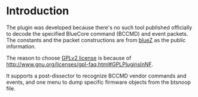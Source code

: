 # Introduction

The plugin was developed because there's no such tool published officially
to decode the specified BlueCore command (BCCMD) and event packets.  The
constants and the packet constructions are from [blueZ] as the public
information.

The reason to choose [GPLv2 license] is because of
http://www.gnu.org/licenses/gpl-faq.html#GPLPluginsInNF.

It supports a post-dissector to recognize BCCMD vendor commands and events,
and one menu to dump specific firmware objects from the btsnoop file.

[blueZ]: http://www.bluez.org
[GPLv2 license]: http://www.gnu.org/licenses/gpl-2.0.html
